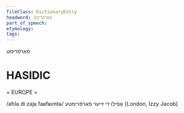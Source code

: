 ```yaml
---
fileClass: DictionaryEntry
headword: פֿאַרפֿרימט
part_of_speech: 
etymology: 
tags: 
---
```

פֿאַרפֿרימט

HASIDIC
=======
= EUROPE = 

/afɩlə di zajʁ faʁfʁɩmtə/ אַפֿילו די זייער פֿאַרפֿרימטע {London, Izzy Jacob}